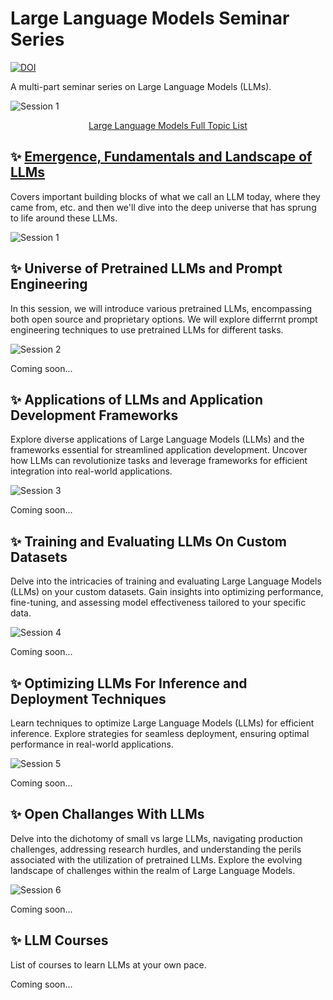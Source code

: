 # Large Language Models Seminar Series


[![DOI](https://zenodo.org/badge/711789813.svg)](https://zenodo.org/doi/10.5281/zenodo.10276557)

A multi-part seminar series on Large Language Models (LLMs).

![Session 1](images/home_page/Large%20Language%20Models.png)

<p align="center"><a href="https://xmind.works/share/cmFNh1uK?xid=SjTLV1U0">Large Language Models Full Topic List</a></p>

## ✨ [Emergence, Fundamentals and Landscape of LLMs](session_1)

Covers important building blocks of what we call an LLM today, where they came from, etc. and then we'll dive into the deep universe that has sprung to life around these LLMs.

![Session 1](images/home_page/Session%201.png)



## ✨ Universe of Pretrained LLMs and Prompt Engineering

In this session, we will introduce various pretrained LLMs, encompassing both open source and proprietary options. We will explore differrnt prompt engineering techniques to use pretrained LLMs for different tasks.

![Session 2](images/home_page/Session%202.png)


Coming soon...

## ✨ Applications of LLMs and Application Development Frameworks

Explore diverse applications of Large Language Models (LLMs) and the frameworks essential for streamlined application development. Uncover how LLMs can revolutionize tasks and leverage frameworks for efficient integration into real-world applications.

![Session 3](images/home_page/Session%203.png)

Coming soon...

## ✨ Training and Evaluating LLMs On Custom Datasets

Delve into the intricacies of training and evaluating Large Language Models (LLMs) on your custom datasets. Gain insights into optimizing performance, fine-tuning, and assessing model effectiveness tailored to your specific data.

![Session 4](images/home_page/Session%204.png)

Coming soon...

## ✨ Optimizing LLMs For Inference and Deployment Techniques

Learn techniques to optimize Large Language Models (LLMs) for efficient inference. Explore strategies for seamless deployment, ensuring optimal performance in real-world applications.

![Session 5](images/home_page/Session%205.png)

Coming soon...

## ✨ Open Challanges With LLMs

Delve into the dichotomy of small vs large LLMs, navigating production challenges, addressing research hurdles, and understanding the perils associated with the utilization of pretrained LLMs. Explore the evolving landscape of challenges within the realm of Large Language Models.

![Session 6](images/home_page/Session%206.png)

Coming soon...

## ✨ LLM Courses

List of courses to learn LLMs at your own pace.

Coming soon...
